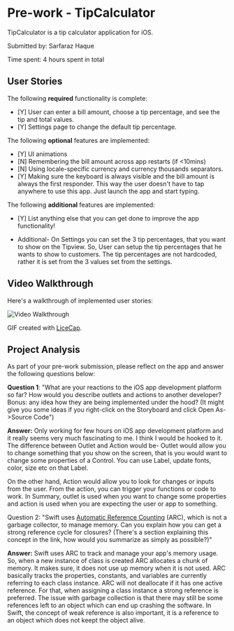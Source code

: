 
# Pre-work - TipCalculator

TipCalculator is a tip calculator application for iOS.

Submitted by: Sarfaraz Haque

Time spent: 4 hours spent in total

## User Stories

The following **required** functionality is complete:

* [Y] User can enter a bill amount, choose a tip percentage, and see the tip and total values.
* [Y] Settings page to change the default tip percentage.

The following **optional** features are implemented:
* [Y] UI animations
* [N] Remembering the bill amount across app restarts (if <10mins)
* [N] Using locale-specific currency and currency thousands separators.
* [Y] Making sure the keyboard is always visible and the bill amount is always the first responder. This way the user doesn't have to tap anywhere to use this app. Just launch the app and start typing.

The following **additional** features are implemented:

- [Y] List anything else that you can get done to improve the app functionality!
* Additional- On Settings you can set the 3 tip percentages, that you want to show on the Tipview. So, User can setup the tip percentages that he wants to show to customers. The tip percentages are not hardcoded, rather it is set from the 3 values set from the settings.
  
## Video Walkthrough 

Here's a walkthrough of implemented user stories:

<img src='http://i.imgur.com/AcmSohx.gifv' title='Video Walkthrough' width='' alt='Video Walkthrough' />

GIF created with [LiceCap](http://www.cockos.com/licecap/).

## Project Analysis

As part of your pre-work submission, please reflect on the app and answer the following questions below:

**Question 1**: "What are your reactions to the iOS app development platform so far? How would you describe outlets and actions to another developer? Bonus: any idea how they are being implemented under the hood? (It might give you some ideas if you right-click on the Storyboard and click Open As->Source Code")

**Answer:** Only working for few hours on iOS app development platform and it really seems very much fascinating to me. I think I would be hooked to it. The difference between Outlet and Action would be- Outlet would allow you to change something that you show on the screen, that is you would want to change some properties of a Control. You can use Label, update fonts, color, size etc on that Label. 

On the other hand, Action would allow you to look for changes or inputs from the user. From the action, you can trigger your functions or code to work. In Summary, outlet is used when you want to change some properties and action is used when you are expecting the user or app to something. 

Question 2: "Swift uses [Automatic Reference Counting](https://developer.apple.com/library/content/documentation/Swift/Conceptual/Swift_Programming_Language/AutomaticReferenceCounting.html#//apple_ref/doc/uid/TP40014097-CH20-ID49) (ARC), which is not a garbage collector, to manage memory. Can you explain how you can get a strong reference cycle for closures? (There's a section explaining this concept in the link, how would you summarize as simply as possible?)"

**Answer:** Swift uses ARC to track and manage your app's memory usage. So, when a new instance of class is created ARC allocates a chunk of memory. It makes sure, it does not use up memory when it is not used. ARC basically tracks the properties, constants, and variables are currently referring to each class instance. ARC will not deallocate if it has one active reference. For that, when assigning a class instance a strong reference is preferred.
The issue with garbage collection is that there may still be some references left to an object which can end up crashing the software. In Swift, the concept of weak reference is also important, it is a reference to an object which does not keept the object alive.

